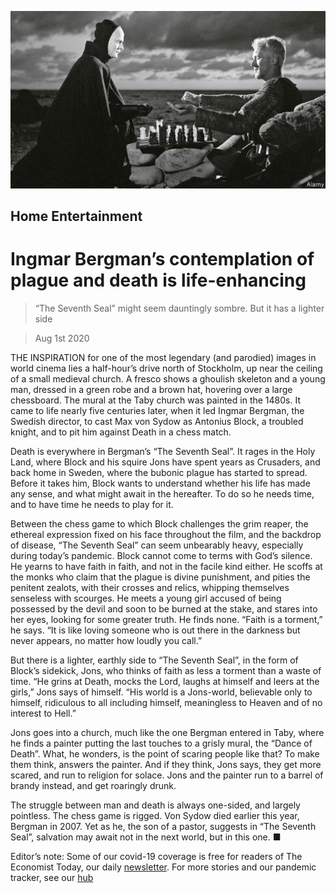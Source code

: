 ![](./images/20200801_BKP009_0.jpg)

## Home Entertainment

# Ingmar Bergman’s contemplation of plague and death is life-enhancing

> “The Seventh Seal” might seem dauntingly sombre. But it has a lighter side

> Aug 1st 2020

THE INSPIRATION for one of the most legendary (and parodied) images in world cinema lies a half-hour’s drive north of Stockholm, up near the ceiling of a small medieval church. A fresco shows a ghoulish skeleton and a young man, dressed in a green robe and a brown hat, hovering over a large chessboard. The mural at the Taby church was painted in the 1480s. It came to life nearly five centuries later, when it led Ingmar Bergman, the Swedish director, to cast Max von Sydow as Antonius Block, a troubled knight, and to pit him against Death in a chess match.

Death is everywhere in Bergman’s “The Seventh Seal”. It rages in the Holy Land, where Block and his squire Jons have spent years as Crusaders, and back home in Sweden, where the bubonic plague has started to spread. Before it takes him, Block wants to understand whether his life has made any sense, and what might await in the hereafter. To do so he needs time, and to have time he needs to play for it.

Between the chess game to which Block challenges the grim reaper, the ethereal expression fixed on his face throughout the film, and the backdrop of disease, “The Seventh Seal” can seem unbearably heavy, especially during today’s pandemic. Block cannot come to terms with God’s silence. He yearns to have faith in faith, and not in the facile kind either. He scoffs at the monks who claim that the plague is divine punishment, and pities the penitent zealots, with their crosses and relics, whipping themselves senseless with scourges. He meets a young girl accused of being possessed by the devil and soon to be burned at the stake, and stares into her eyes, looking for some greater truth. He finds none. “Faith is a torment,” he says. “It is like loving someone who is out there in the darkness but never appears, no matter how loudly you call.”

But there is a lighter, earthly side to “The Seventh Seal”, in the form of Block’s sidekick, Jons, who thinks of faith as less a torment than a waste of time. “He grins at Death, mocks the Lord, laughs at himself and leers at the girls,” Jons says of himself. “His world is a Jons-world, believable only to himself, ridiculous to all including himself, meaningless to Heaven and of no interest to Hell.”

Jons goes into a church, much like the one Bergman entered in Taby, where he finds a painter putting the last touches to a grisly mural, the “Dance of Death”. What, he wonders, is the point of scaring people like that? To make them think, answers the painter. And if they think, Jons says, they get more scared, and run to religion for solace. Jons and the painter run to a barrel of brandy instead, and get roaringly drunk.

The struggle between man and death is always one-sided, and largely pointless. The chess game is rigged. Von Sydow died earlier this year, Bergman in 2007. Yet as he, the son of a pastor, suggests in “The Seventh Seal”, salvation may await not in the next world, but in this one. ■

Editor’s note: Some of our covid-19 coverage is free for readers of The Economist Today, our daily [newsletter](https://www.economist.com/https://my.economist.com/user#newsletter). For more stories and our pandemic tracker, see our [hub](https://www.economist.com//news/2020/03/11/the-economists-coverage-of-the-coronavirus)